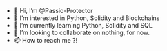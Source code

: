 - 👋 Hi, I’m @Passio-Protector
- 👀 I’m interested in Python, Solidity and Blockchains
- 🌱 I’m currently learning Python, Solidity and SQL
- 💞️ I’m looking to collaborate on nothing, for now.
- 📫 How to reach me ?!

<!---
Passio-Protector/Passio-Protector is a ✨ special ✨ repository because its `README.md` (this file) appears on your GitHub profile.
You can click the Preview link to take a look at your changes.
--->
